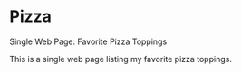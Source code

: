 # Pizza
Single Web Page: Favorite Pizza Toppings

This is a single web page listing my favorite pizza toppings.  
